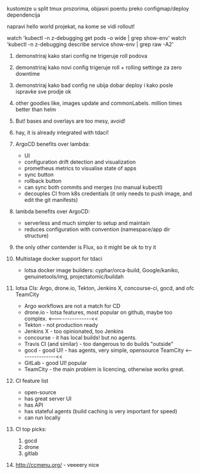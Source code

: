 kustomize u split tmux prozorima, objasni poentu preko configmap/deploy dependencija

napravi hello world projekat, na kome se vidi rollout!

watch 'kubectl -n z-debugging get pods -o wide | grep show-env'
watch 'kubectl -n z-debugging describe service show-env | grep raw -A2'

1. demonstriraj kako stari config ne trigeruje roll podova
2. demonstriraj kako novi config trigeruje roll + rolling settinge za zero downtime
3. demonstriraj kako bad config ne ubija dobar deploy i kako posle ispravke sve prodje ok
4. other goodies like, images update and commonLabels. million times better than helm
5. But! bases and overlays are too mesy, avoid!
6. hay, it is already integrated with tdaci!

7. ArgoCD benefits over lambda:
   * UI
   * configuration drift detection and visualization
   * prometheus metrics to visualise state of apps
   * sync button
   * rollback button
   * can sync both commits and merges (no manual kubectl)
   * decouples CI from k8s credentials (it only needs to push image, and edit the git manifests)
8. lambda benefits over ArgoCD:
   * serverless and much simpler to setup and maintain
   * reduces configuration with convention (namespace/app dir structure)
9. the only other contender is Flux, so it might be ok to try it

10. Multistage docker support for tdaci
    * lotsa docker image builders: cyphar/orca-build, Google/kaniko, genuinetools/img, projectatomic/buildah

12. lotsa CIs: Argo, drone.io, Tekton, Jenkins X, concourse-ci, gocd, and ofc TeamCity
	* Argo workflows are not a match for CD
	* drone.io - lotsa features, most popular on github, maybe too complex. <---------------<<
	* Tekton - not production ready
	* Jenkins X - too opinionated, too Jenkins
	* concourse - it has local builds! but no agents.
	* Travis CI (and similar) - too dangerous to do builds "outside"
	* gocd - good UI! - has agents, very simple, opensource TeamCity  <---------------<<
	* GitLab - good UI! popular
	* TeamCity - the main problem is licencing, otherwise works great.

13. CI feature list
	* open-source
	* has great server UI
	* has API
	* has stateful agents (build caching is very important for speed)
	* can run locally

14. CI top picks:
    1. gocd
	2. drone
	3. gitlab

15. http://ccmenu.org/ - veeeery nice
